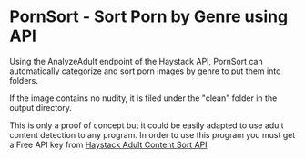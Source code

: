 # PornSort - Sort Porn by Genre using API
Using the AnalyzeAdult endpoint of the Haystack API, PornSort can automatically categorize and sort porn images by genre to put them into folders.

If the image contains no nudity, it is filed under the "clean" folder in the output directory. 

This is only a proof of concept but it could be easily adapted to use adult content detection to any program. In order to use this program you must get a Free API key from [Haystack Adult Content Sort API](https://www.haystack.ai/)
